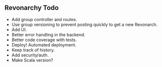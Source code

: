 ## Revonarchy Todo

* Add group controller and routes.
* Use group versioning to prevent posting quickly to get a new Revonarch.
* Add UI.
* Better error handling in the backend.
* Better code coverage with tests.
* Deploy! Automated deployment.
* Keep track of history.
* Add security/auth.
* Make Scala version?
